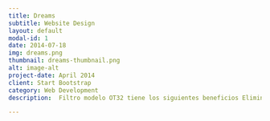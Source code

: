 ```yaml
---
title: Dreams
subtitle: Website Design
layout: default
modal-id: 1
date: 2014-07-18
img: dreams.png
thumbnail: dreams-thumbnail.png
alt: image-alt
project-date: April 2014
client: Start Bootstrap
category: Web Development
description:  Filtro modelo OT32 tiene los siguientes beneficios Elimina el exceso de sales y minerales, el moho, el polvo y sedimento del agua. Suprime el mal olor y el sabor del agua de caño. Suaviza el agua dura de Lima, ayudando de esta manera a sus electrodomésticos. No corroe el metal.  Recomendado para las casas en Lima y casas de playa Tiene las siguientes características Se instala debajo del lavadero. Utiliza 2 tanques de filtración, que miden 30cm.x12cm. cada uno. Usa un cartucho de carbón y uno de polipropileno que son reemplazables entre 4y 6 meses.

---
```

